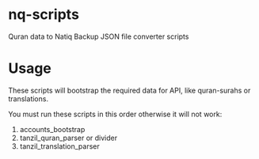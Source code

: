 # nq-scripts
Quran data to Natiq Backup JSON file converter scripts

# Usage
These scripts will bootstrap the required data for API, like quran-surahs or translations.

You must run these scripts in this order otherwise it will not work:

1. accounts_bootstrap
2. tanzil_quran_parser or divider
3. tanzil_translation_parser
